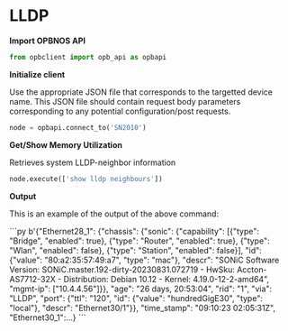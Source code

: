 # LLDP

<strong>Import OPBNOS API</strong>

```py
from opbclient import opb_api as opbapi
```

<strong>Initialize client</strong>
<p>Use the appropriate JSON file that corresponds to the targetted device name. This JSON file should contain request body parameters corresponding to any potential configuration/post requests.</p>

```py
node = opbapi.connect_to('SN2010')
```

<strong>Get/Show Memory Utilization</strong>
<p> Retrieves system LLDP-neighbor information</p>

```py
node.execute(['show lldp neighbours'])
```
<strong>Output</strong>
<p> This is an example of the output of the above command:</p>
```py
b'{"Ethernet28_1": {"chassis": {"sonic": {"capability": [{"type": "Bridge", "enabled": true}, {"type": "Router", "enabled": true}, {"type": "Wlan", "enabled": false}, {"type": "Station", "enabled": false}], "id": {"value": "80:a2:35:57:49:a7", "type": "mac"}, "descr": "SONiC Software Version: SONiC.master.192-dirty-20230831.072719 - HwSku: Accton-AS7712-32X - Distribution: Debian 10.12 - Kernel: 4.19.0-12-2-amd64", "mgmt-ip": ["10.4.4.56"]}}, "age": "26 days, 20:53:04", "rid": "1", "via": "LLDP", "port": {"ttl": "120", "id": {"value": "hundredGigE30", "type": "local"}, "descr": "Ethernet30/1"}}, "time_stamp": "09:10:23 02:05:31Z", "Ethernet30_1":...}
```
